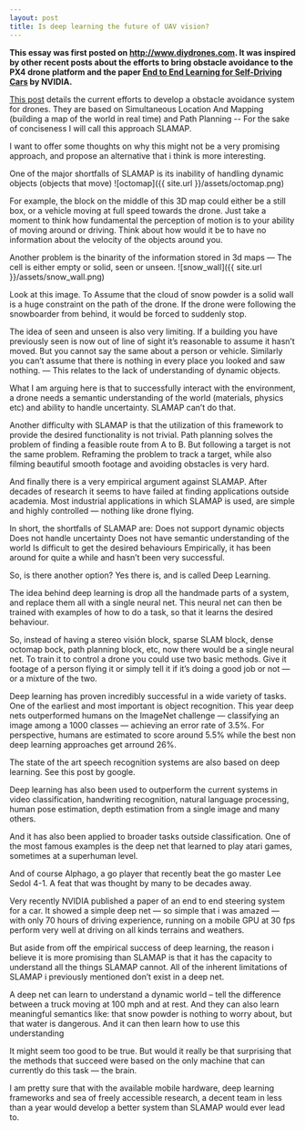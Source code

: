 ```yaml
---
layout: post
title: Is deep learning the future of UAV vision?
---
```


**This essay was first posted on <http://www.diydrones.com>. It was inspired by other recent posts about the efforts to bring obstacle avoidance to the PX4 drone platform and the paper [End to End Learning for Self-Driving Cars](https://arxiv.org/abs/1604.07316) by NVIDIA.**

[This post](http://diydrones.com/profiles/blogs/px4-update-obstacle-avoidance-talk-at-dronecode-unconference) details the current efforts to develop a obstacle avoidance system for drones. They are based on Simultaneous Location And Mapping (building a map of the world in real time) and Path Planning -- For the sake of conciseness I will call this approach SLAMAP.

 I want to offer some thoughts on why this might not be a very promising approach, and propose an alternative that i think is more interesting.

One of the major shortfalls of SLAMAP is its inability of handling dynamic objects (objects that move)
![octomap]({{ site.url }}/assets/octomap.png)

For example, the block on the middle of this 3D map could either be a still box, or a vehicle moving at full speed towards the drone. Just take a moment to think how fundamental the perception of motion is to your ability of moving around or driving. Think about how would it be to have no information about the velocity of the objects around you.

Another problem is the binarity of the information stored in 3d maps — The cell is either empty or solid, seen or unseen.
![snow_wall]({{ site.url }}/assets/snow_wall.png)

Look at this image. To Assume that the cloud of snow powder is a solid wall is a huge constraint on the path of the drone. If the drone were following the snowboarder from behind, it would be forced to suddenly stop.

The idea of seen and unseen is also very limiting. If a building you have previously seen is now out of line of sight it’s reasonable to assume it hasn’t moved. But you cannot say the same about a person or vehicle. Similarly you can’t assume that there is nothing in every place you looked and saw nothing. — This relates to the lack of understanding of dynamic objects.

What I am arguing here is that to successfully interact with the environment, a drone needs a semantic understanding of the world (materials, physics etc) and ability to handle uncertainty. SLAMAP can’t do that.

Another difficulty with SLAMAP is that the utilization of this framework to provide the desired functionality is not trivial. Path planning solves the problem of finding a feasible route from A to B. But following a target is not the same problem. Reframing the problem to track a target, while also filming beautiful smooth footage and avoiding obstacles is very hard.

And finally there is a very empirical argument against SLAMAP. After decades of research it seems to have failed at finding applications outside academia. Most industrial applications in which SLAMAP is used, are simple and highly controlled — nothing like drone flying.

In short, the shortfalls of SLAMAP are:
Does not support dynamic objects
Does not handle uncertainty
Does not have semantic understanding of the world
Is difficult to get the desired behaviours
Empirically, it has been around for quite a while and hasn’t been very successful.


So, is there another option? Yes there is, and is called Deep Learning.

The idea behind deep learning is drop all the handmade parts of a system, and replace them all with a single neural net. This neural net can then be trained with examples of how to do a task, so that it learns the desired behaviour.

So, instead of having a stereo visión block, sparse SLAM block, dense octomap bock, path planning block, etc, now there would be a single neural net. To train it to control a drone you could use two basic methods. Give it footage of a person flying it or simply tell it if it’s doing a good job or not — or a mixture of the two.

Deep learning has proven incredibly successful in a wide variety of tasks. One of the earliest and most important is object recognition. This year deep nets outperformed humans on the ImageNet challenge — classifying an image among a 1000 classes — achieving an error rate of 3.5%. For perspective, humans are estimated to score around 5.5% while the best non deep learning approaches get arround 26%.

The state of the art speech recognition systems are also based on deep learning. See this post by google.

 Deep learning has also been used to outperform the current systems in video classification, handwriting recognition, natural language processing, human pose estimation, depth estimation from a single image and many others.

And it has also been applied to broader tasks outside classification. One of the most famous examples is the deep net that learned to play atari games, sometimes at a superhuman level.

And of course Alphago, a go player that recently beat the go master Lee Sedol 4-1. A feat that was thought by many to be decades away.

Very recently NVIDIA published a paper of an end to end steering system for a car. It showed a simple deep net — so simple that i was amazed — with only 70 hours of driving experience, running on a mobile GPU at 30 fps perform very well at driving on all kinds terrains and weathers.

But aside from off the empirical success of deep learning, the reason i believe it is more promising than SLAMAP is that it has the capacity to understand all the things SLAMAP cannot. All of the inherent limitations of SLAMAP i previously mentioned don’t exist in a deep net.

A deep net can learn to understand a dynamic world – tell the difference between a truck moving at 100 mph and at rest. And they can also learn meaningful semantics like: that snow powder is nothing to worry about, but that water is dangerous. And it can then learn how to use  this understanding


It might seem too good to be true. But would it really be that surprising that the methods that succeed were based on the only machine that can currently do this task — the brain.

I am pretty sure that with the available mobile hardware, deep learning frameworks and sea of freely accessible research, a decent team in less than a year would develop a better system than SLAMAP would ever lead to.
